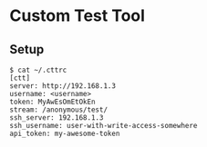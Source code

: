 # Custom Test Tool

## Setup

```
$ cat ~/.cttrc
[ctt]
server: http://192.168.1.3
username: <username>
token: MyAwEsOmEtOkEn
stream: /anonymous/test/
ssh_server: 192.168.1.3
ssh_username: user-with-write-access-somewhere
api_token: my-awesome-token

```


